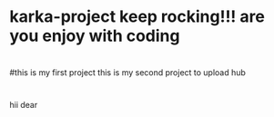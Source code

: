 # karka-project keep rocking!!! are you enjoy with coding
#
#this is my first project
this is my second project to upload hub
#
hii dear